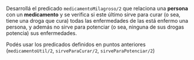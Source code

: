 Desarrollá el predicado `medicamentoMilagroso/2` que relaciona una **persona** con un **medicamento** y se verifica si este último sirve para curar (o sea, tiene una droga que cura) todas las enfermedades de las está enfermo una persona,
y además no sirve para potenciar (o sea, ninguna de sus drogas potencia) sus enfermedades.

Podés usar los predicados definidos en puntos anteriores (`medicamentoUtil/2`, `sirveParaCurar/2`, `sirveParaPotenciar/2`)
